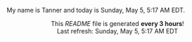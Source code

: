 My name is Tanner and today is Sunday, May 5, 5:17 AM EDT.

<p align="center">This <i>README</i> file is generated <b>every 3 hours</b>!</br>Last refresh: Sunday, May 5, 5:17 AM EDT<br /></p>
